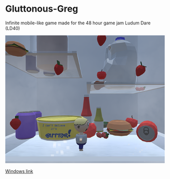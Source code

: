 # Gluttonous-Greg
Infinite mobile-like game made for the 48 hour game jam Ludum Dare (LD40)

![game-preview](https://github.com/LandonFerg/Gluttonous-Greg/blob/master/Images/preview.png?raw=true)

[Windows link](https://drive.google.com/uc?export=download&id=1GeoJ8WPPPSd4gtkSx-a4choB2zoKaQNP)
